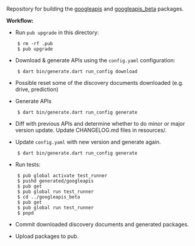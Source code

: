 Repository for building the [googleapis] and [googleapis_beta] packages.

**Workflow:**

- Run `pub upgrade` in this directory:

```
    $ rm -rf .pub
    $ pub upgrade
```

- Download & generate APIs using the `config.yaml` configuration:

```
    $ dart bin/generate.dart run_config download
```
- Possible reset some of the discovery documents downloaded (e.g. drive,
  prediction)

- Generate APIs

```
    $ dart bin/generate.dart run_config generate
```

- Diff with previous APIs and determine whether to do minor or major version
  update. Update CHANGELOG.md files in resources/.

- Update `config.yaml` with new version and generate again.

```
    $ dart bin/generate.dart run_config generate
```

- Run tests:

```
    $ pub global activate test_runner
    $ pushd generated/googleapis
    $ pub get
    $ pub global run test_runner
    $ cd ../googleapis_beta
    $ pub get
    $ pub global run test_runner
    $ popd
```

- Commit downloaded discovery documents and generated packages.

- Upload packages to pub.

[googleapis]: https://pub.dartlang.org/packages/googleapis
[googleapis_beta]: https://pub.dartlang.org/packages/googleapis_beta
